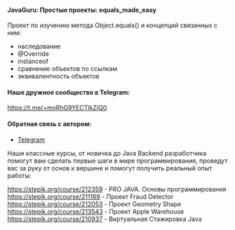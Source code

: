 #### JavaGuru: Простые проекты: equals_made_easy

Проект по изучению метода Object.equals()
и концепций связанных с ним:
- наследование
- @Override
- instanceof
- сравнение объектов по ссылкам
- эквивалентность объектов

#### Наше дружное сообщество в Telegram:
https://t.me/+mvRhG9YECTlkZjQ0

#### Обратная связь c автором:
* [Telegram](@javagurulv)

Наши классные курсы, от новичка до Java Backend разработчика
помогут вам сделать первые шаги в мире программирования,
проведут вас за руку от основ к вершине и помогут
получить реальный опыт работы:

https://stepik.org/course/212359 - PRO JAVA. Основы программирования
https://stepik.org/course/211169 - Проект Fraud Detector
https://stepik.org/course/212053 - Проект Geometry Shape
https://stepik.org/course/213543 - Проект Apple Warehouse
https://stepik.org/course/210937 - Виртуальная Стажировка Java
